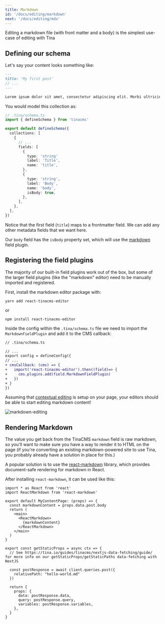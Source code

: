 ```yaml
---
title: Markdown
id: '/docs/editing/markdown'
next: '/docs/editing/mdx'
---
```


Editing a markdown file (with front matter and a body) is the simplest use-case of editing with Tina

## Defining our schema

Let's say your content looks something like:

```md
---
title: 'My first post'
// ...
---

Lorem ipsum dolor sit amet, consectetur adipiscing elit. Morbi ultricies urna ut ex varius, sed fringilla nibh posuere. Vestibulum a pulvinar eros, vel varius orci. Sed convallis purus sed tellus pellentesque ornare quis non velit. Quisque eget nibh nec nisl volutpat aliquet. Donec pharetra turpis vitae diam aliquam rutrum. Sed porta elit ut mi vehicula suscipit. Ut in pulvinar nunc.
```

You would model this collection as:

```ts
// .tina/schema.ts
import { defineSchema } from 'tinacms'

export default defineSchema({
  collections: [
    {
      // ...
      fields: [
        {
          type: 'string'
          label: 'Title',
          name: 'title',
        },
        {
          type: 'string',
          label: 'Body',
          name: 'body',
          isBody: true,
        },
      ],
    },
  ],
})
```

Notice that the first field (`title`) maps to a frontmatter field. We can add any other metadata fields that we want here.

Our `body` field has the `isBody` property set, which will use the [markdown](/docs/reference/toolkit/fields/markdown/) field plugin.

## Registering the field plugins

The majority of our built-in field plugins work out of the box, but some of the larger field plugins (like the "markdown" editor) need to be manually imported and registered.

First, install the markdown editor package with:

```copy
yarn add react-tinacms-editor
```

or

```copy
npm install react-tinacms-editor
```

Inside the config within the `.tina/schema.ts` file we need to import the `MarkdownFieldPlugin` and add it to the CMS callback:

```diff
// .tina/schema.ts

// ...
export config = defineConfig({
// ...
+ cmsCallback: (cms) => {
+   import('react-tinacms-editor').then((field)=> {
+     cms.plugins.add(field.MarkdownFieldPlugin)
+   })
+ }
})
```

Assuming that [contextual editing](/docs/tinacms-context/) is setup on your page, your editors should be able to start editing markdown content!

![markdown-editing](https://res.cloudinary.com/forestry-demo/image/upload/v1645712826/tina-io/docs/markdown.gif)

## Rendering Markdown

The value you get back from the TinaCMS `markdown` field is raw markdown, so you'll want to make sure you have a way to render it to HTML on the page (if you're converting an existing markdown-powered site to use Tina, you probably already have a solution in place for this.)

A popular solution is to use the [react-markdown](https://github.com/remarkjs/react-markdown) library, which provides document-safe rendering for markdown in React.

After installing `react-markdown`, it can be used like this:

```tsx
import * as React from 'react'
import ReactMarkdown from 'react-markdown'

export default MyContentPage: (props) => {
  const markdownContent = props.data.post.body
  return (
    <main>
      <ReactMarkdown>
        {markdownContent}
      </ReactMarkdown>
    </main>
  )
}

export const getStaticProps = async ctx => {
  // See https://tina.io/guides/tinacms/nextjs-data-fetching/guide/ for more info on our getStaticProps/getStaticPaths data-fetching with NextJS

  const postResponse = await client.queries.post({
    relativePath: "hello-world.md"
  })

  return {
    props: {
      data: postResponse.data,
      query: postResponse.query,
      variables: postResponse.variables,
    },
  }
}
```
